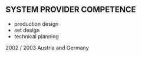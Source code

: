 ## SYSTEM PROVIDER COMPETENCE

+ production design
+ set design
+ technical planning 

2002 / 2003 Austria and Germany